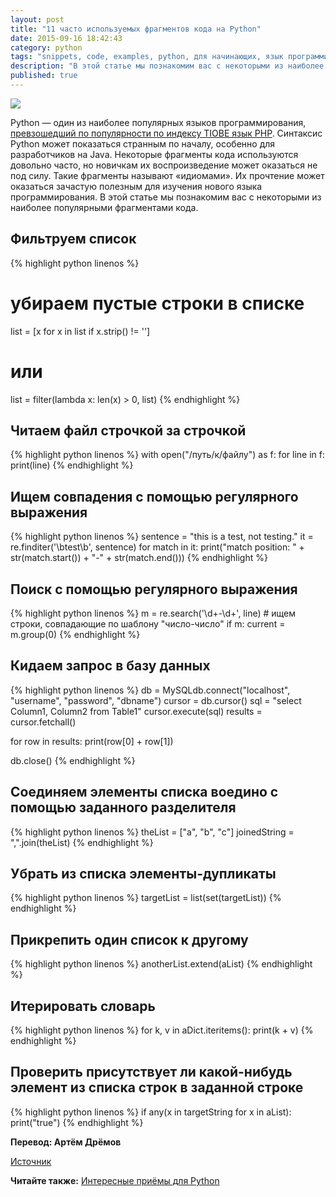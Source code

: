 ```yaml
---
layout: post
title: "11 часто используемых фрагментов кода на Python"
date: 2015-09-16 18:42:43
category: python
tags: "snippets, code, examples, python, для начинающих, язык программирования python, язык python, обучение python, питон язык программирования"
description: "В этой статье мы познакомим вас с некоторыми из наиболее популярными фрагментами кода."
published: true
---
```

<img src="https://theasder.github.io/img/pylogo.png" class="img-responsive" /><br />

Python &mdash; один из наиболее популярных языков программирования, [превзошедший по популярности по индексу TIOBE язык PHP](http://www.tiobe.com/index.php/content/paperinfo/tpci/index.html).
Синтаксис Python может показаться странным по началу, особенно для разработчиков на Java. Некоторые фрагменты кода используются довольно часто, но новичкам их воспроизведение может оказаться не под силу. Такие фрагменты называют «идиомами». Их прочтение может оказаться зачастую полезным для изучения нового языка программирования. В этой статье мы познакомим вас с некоторыми из наиболее популярными фрагментами кода.

<!-- more -->

##  Фильтруем список


{% highlight python linenos %}
#  убираем пустые строки в списке
list = [x for x in list if x.strip() != '']
#  или
list = filter(lambda x: len(x) > 0, list)
{% endhighlight %}

##  Читаем файл строчкой за строчкой


{% highlight python linenos %}
with open("/путь/к/файлу") as f:
    for line in f:
        print(line)
{% endhighlight %}
   
##  Ищем совпадения с помощью регулярного выражения


{% highlight python linenos %}
sentence = "this is a test, not testing."
it = re.finditer('\\btest\\b', sentence)
for match in it:
    print("match position: " + str(match.start()) + "-" +   str(match.end()))
{% endhighlight %}      

##  Поиск с помощью регулярного выражения

{% highlight python linenos %}
m = re.search('\d+-\d+', line) #  ищем строки, совпадающие по шаблону "число-число"
if m:
    current = m.group(0)
{% endhighlight %}
       
##  Кидаем запрос в базу данных

{% highlight python linenos %}
db = MySQLdb.connect("localhost", "username", "password", "dbname")
cursor = db.cursor()
sql = "select Column1, Column2 from Table1"
cursor.execute(sql)
results = cursor.fetchall()
 
for row in results:
    print(row[0] + row[1])
 
db.close()
{% endhighlight %}
   
##  Соединяем элементы списка воедино с помощью заданного разделителя

{% highlight python linenos %}
theList = ["a", "b", "c"]
joinedString = ",".join(theList)
{% endhighlight %}
  
##  Убрать из списка элементы-дупликаты

{% highlight python linenos %}
targetList = list(set(targetList))
{% endhighlight %}
    
##  Прикрепить один список к другому

{% highlight python linenos %}
anotherList.extend(aList)
{% endhighlight %}
  
##  Итерировать словарь

{% highlight python linenos %}
for k, v in aDict.iteritems():
    print(k + v)
{% endhighlight %}

##  Проверить присутствует ли какой-нибудь элемент из списка строк в заданной строке

{% highlight python linenos %}
if any(x in targetString for x in aList):
    print("true")
{% endhighlight %}
     
**Перевод: Артём Дрёмов**
        
[Источник](http://www.programcreek.com/2015/05/most-frequently-used-python-code-fragments-for-java-developers/)
        
**Читайте также:**
[Интересные приёмы для Python](http://theasder.github.io/python/2014/02/11/python-tricks.html)
